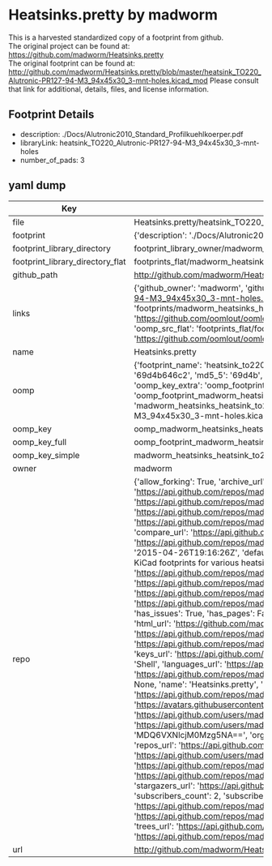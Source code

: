 # Heatsinks.pretty by madworm  
This is a harvested standardized copy of a footprint from github.  
The original project can be found at:  
https://github.com/madworm/Heatsinks.pretty  
The original footprint can be found at:
http://github.com/madworm/Heatsinks.pretty/blob/master/heatsink_TO220_Alutronic-PR127-94-M3_94x45x30_3-mnt-holes.kicad_mod
Please consult that link for additional, details, files, and license information.  
## Footprint Details
* description: ./Docs/Alutronic2010_Standard_Profilkuehlkoerper.pdf  
* libraryLink: heatsink_TO220_Alutronic-PR127-94-M3_94x45x30_3-mnt-holes  
* number_of_pads: 3  
## yaml dump  
| Key | Value |  
| --- | --- |  
| file | Heatsinks.pretty/heatsink_TO220_Alutronic-PR127-94-M3_94x45x30_3-mnt-holes.kicad_mod |  
| footprint | {'description': './Docs/Alutronic2010_Standard_Profilkuehlkoerper.pdf', 'libraryLink': 'heatsink_TO220_Alutronic-PR127-94-M3_94x45x30_3-mnt-holes', 'number_of_pads': 3} |  
| footprint_library_directory | footprint_library_owner/madworm_Heatsinks.pretty |  
| footprint_library_directory_flat | footprints_flat/madworm_heatsinks_heatsink_to220_alutronic_pr127_94_m3_94x45x30_3_mnt_holes/working |  
| github_path | http://github.com/madworm/Heatsinks.pretty/blob/master/heatsink_TO220_Alutronic-PR127-94-M3_94x45x30_3-mnt-holes.kicad_mod |  
| links | {'github_owner': 'madworm', 'github_repo_name': 'Heatsinks.pretty', 'github_src': 'http://github.com/madworm/Heatsinks.pretty/blob/master/heatsink_TO220_Alutronic-PR127-94-M3_94x45x30_3-mnt-holes.kicad_mod', 'github_src_repo': 'https://github.com/madworm/Heatsinks.pretty', 'oomp_bot': 'footprints/madworm_heatsinks_heatsink_to220_alutronic_pr127_94_m3_94x45x30_3_mnt_holes/working', 'oomp_bot_github': 'https://github.com/oomlout/oomlout_oomp_footprint_bot/tree/main/footprints/madworm_heatsinks_heatsink_to220_alutronic_pr127_94_m3_94x45x30_3_mnt_holes/working', 'oomp_src_flat': 'footprints_flat/footprints_flat/madworm_heatsinks_heatsink_to220_alutronic_pr127_94_m3_94x45x30_3_mnt_holes/working', 'oomp_src_flat_github': 'https://github.com/oomlout/oomlout_oomp_footprint_src/tree/main/footprints_flat/madworm_heatsinks_heatsink_to220_alutronic_pr127_94_m3_94x45x30_3_mnt_holes/working'} |  
| name | Heatsinks.pretty |  
| oomp | {'footprint_name': 'heatsink_to220_alutronic_pr127_94_m3_94x45x30_3_mnt_holes', 'library_name': 'heatsinks', 'md5': '69d4b646c2b51509261f1453a93a4487', 'md5_10': '69d4b646c2', 'md5_5': '69d4b', 'md5_6': '69d4b6', 'oomp_key': 'oomp_madworm_heatsinks_heatsink_to220_alutronic_pr127_94_m3_94x45x30_3_mnt_holes', 'oomp_key_extra': 'oomp_footprint_madworm_heatsinks_heatsink_to220_alutronic_pr127_94_m3_94x45x30_3_mnt_holes', 'oomp_key_full': 'oomp_footprint_madworm_heatsinks_heatsink_to220_alutronic_pr127_94_m3_94x45x30_3_mnt_holes_69d4b6', 'oomp_key_simple': 'madworm_heatsinks_heatsink_to220_alutronic_pr127_94_m3_94x45x30_3_mnt_holes', 'original_filename': 'Heatsinks.pretty/heatsink_TO220_Alutronic-PR127-94-M3_94x45x30_3-mnt-holes.kicad_mod', 'owner_name': 'madworm'} |  
| oomp_key | oomp_madworm_heatsinks_heatsink_to220_alutronic_pr127_94_m3_94x45x30_3_mnt_holes |  
| oomp_key_full | oomp_footprint_madworm_heatsinks_heatsink_to220_alutronic_pr127_94_m3_94x45x30_3_mnt_holes |  
| oomp_key_simple | madworm_heatsinks_heatsink_to220_alutronic_pr127_94_m3_94x45x30_3_mnt_holes |  
| owner | madworm |  
| repo | {'allow_forking': True, 'archive_url': 'https://api.github.com/repos/madworm/Heatsinks.pretty/{archive_format}{/ref}', 'archived': False, 'assignees_url': 'https://api.github.com/repos/madworm/Heatsinks.pretty/assignees{/user}', 'blobs_url': 'https://api.github.com/repos/madworm/Heatsinks.pretty/git/blobs{/sha}', 'branches_url': 'https://api.github.com/repos/madworm/Heatsinks.pretty/branches{/branch}', 'clone_url': 'https://github.com/madworm/Heatsinks.pretty.git', 'collaborators_url': 'https://api.github.com/repos/madworm/Heatsinks.pretty/collaborators{/collaborator}', 'comments_url': 'https://api.github.com/repos/madworm/Heatsinks.pretty/comments{/number}', 'commits_url': 'https://api.github.com/repos/madworm/Heatsinks.pretty/commits{/sha}', 'compare_url': 'https://api.github.com/repos/madworm/Heatsinks.pretty/compare/{base}...{head}', 'contents_url': 'https://api.github.com/repos/madworm/Heatsinks.pretty/contents/{+path}', 'contributors_url': 'https://api.github.com/repos/madworm/Heatsinks.pretty/contributors', 'created_at': '2015-04-26T19:16:26Z', 'default_branch': 'master', 'deployments_url': 'https://api.github.com/repos/madworm/Heatsinks.pretty/deployments', 'description': 'LAYOUT FILES: KiCad footprints for various heatsinks.', 'disabled': False, 'downloads_url': 'https://api.github.com/repos/madworm/Heatsinks.pretty/downloads', 'events_url': 'https://api.github.com/repos/madworm/Heatsinks.pretty/events', 'fork': False, 'forks': 0, 'forks_count': 0, 'forks_url': 'https://api.github.com/repos/madworm/Heatsinks.pretty/forks', 'full_name': 'madworm/Heatsinks.pretty', 'git_commits_url': 'https://api.github.com/repos/madworm/Heatsinks.pretty/git/commits{/sha}', 'git_refs_url': 'https://api.github.com/repos/madworm/Heatsinks.pretty/git/refs{/sha}', 'git_tags_url': 'https://api.github.com/repos/madworm/Heatsinks.pretty/git/tags{/sha}', 'git_url': 'git://github.com/madworm/Heatsinks.pretty.git', 'has_discussions': False, 'has_downloads': True, 'has_issues': True, 'has_pages': False, 'has_projects': True, 'has_wiki': True, 'homepage': None, 'hooks_url': 'https://api.github.com/repos/madworm/Heatsinks.pretty/hooks', 'html_url': 'https://github.com/madworm/Heatsinks.pretty', 'id': 34627066, 'is_template': False, 'issue_comment_url': 'https://api.github.com/repos/madworm/Heatsinks.pretty/issues/comments{/number}', 'issue_events_url': 'https://api.github.com/repos/madworm/Heatsinks.pretty/issues/events{/number}', 'issues_url': 'https://api.github.com/repos/madworm/Heatsinks.pretty/issues{/number}', 'keys_url': 'https://api.github.com/repos/madworm/Heatsinks.pretty/keys{/key_id}', 'labels_url': 'https://api.github.com/repos/madworm/Heatsinks.pretty/labels{/name}', 'language': 'Shell', 'languages_url': 'https://api.github.com/repos/madworm/Heatsinks.pretty/languages', 'license': None, 'merges_url': 'https://api.github.com/repos/madworm/Heatsinks.pretty/merges', 'milestones_url': 'https://api.github.com/repos/madworm/Heatsinks.pretty/milestones{/number}', 'mirror_url': None, 'name': 'Heatsinks.pretty', 'network_count': 0, 'node_id': 'MDEwOlJlcG9zaXRvcnkzNDYyNzA2Ng==', 'notifications_url': 'https://api.github.com/repos/madworm/Heatsinks.pretty/notifications{?since,all,participating}', 'open_issues': 0, 'open_issues_count': 0, 'owner': {'avatar_url': 'https://avatars.githubusercontent.com/u/343894?v=4', 'events_url': 'https://api.github.com/users/madworm/events{/privacy}', 'followers_url': 'https://api.github.com/users/madworm/followers', 'following_url': 'https://api.github.com/users/madworm/following{/other_user}', 'gists_url': 'https://api.github.com/users/madworm/gists{/gist_id}', 'gravatar_id': '', 'html_url': 'https://github.com/madworm', 'id': 343894, 'login': 'madworm', 'node_id': 'MDQ6VXNlcjM0Mzg5NA==', 'organizations_url': 'https://api.github.com/users/madworm/orgs', 'received_events_url': 'https://api.github.com/users/madworm/received_events', 'repos_url': 'https://api.github.com/users/madworm/repos', 'site_admin': False, 'starred_url': 'https://api.github.com/users/madworm/starred{/owner}{/repo}', 'subscriptions_url': 'https://api.github.com/users/madworm/subscriptions', 'type': 'User', 'url': 'https://api.github.com/users/madworm'}, 'private': False, 'pulls_url': 'https://api.github.com/repos/madworm/Heatsinks.pretty/pulls{/number}', 'pushed_at': '2015-05-31T11:17:48Z', 'releases_url': 'https://api.github.com/repos/madworm/Heatsinks.pretty/releases{/id}', 'size': 5076, 'ssh_url': 'git@github.com:madworm/Heatsinks.pretty.git', 'stargazers_count': 0, 'stargazers_url': 'https://api.github.com/repos/madworm/Heatsinks.pretty/stargazers', 'statuses_url': 'https://api.github.com/repos/madworm/Heatsinks.pretty/statuses/{sha}', 'subscribers_count': 2, 'subscribers_url': 'https://api.github.com/repos/madworm/Heatsinks.pretty/subscribers', 'subscription_url': 'https://api.github.com/repos/madworm/Heatsinks.pretty/subscription', 'svn_url': 'https://github.com/madworm/Heatsinks.pretty', 'tags_url': 'https://api.github.com/repos/madworm/Heatsinks.pretty/tags', 'teams_url': 'https://api.github.com/repos/madworm/Heatsinks.pretty/teams', 'temp_clone_token': None, 'topics': [], 'trees_url': 'https://api.github.com/repos/madworm/Heatsinks.pretty/git/trees{/sha}', 'updated_at': '2023-07-25T13:55:59Z', 'url': 'https://api.github.com/repos/madworm/Heatsinks.pretty', 'visibility': 'public', 'watchers': 0, 'watchers_count': 0, 'web_commit_signoff_required': False} |  
| url | http://github.com/madworm/Heatsinks.pretty |  

